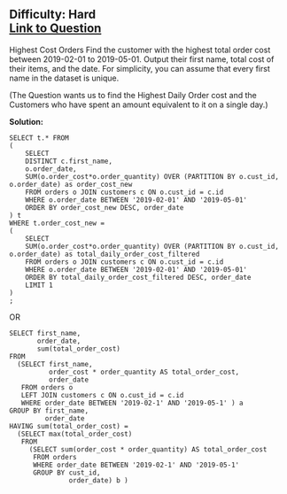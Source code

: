 Difficulty: Hard  
[Link to Question](https://platform.stratascratch.com/coding-question?id=9915&python=)  
------------------------------------------------------

Highest Cost Orders
Find the customer with the highest total order cost between 2019-02-01 to 2019-05-01. Output their first name, total cost of their items, and the date.
For simplicity, you can assume that every first name in the dataset is unique.

(The Question wants us to find the Highest Daily Order cost and the Customers who have spent an amount equivalent to it on a single day.)

**Solution:**
```
SELECT t.* FROM 
(
    SELECT 
    DISTINCT c.first_name,
    o.order_date,
    SUM(o.order_cost*o.order_quantity) OVER (PARTITION BY o.cust_id, o.order_date) as order_cost_new 
    FROM orders o JOIN customers c ON o.cust_id = c.id
    WHERE o.order_date BETWEEN '2019-02-01' AND '2019-05-01'
    ORDER BY order_cost_new DESC, order_date
) t
WHERE t.order_cost_new = 
(
    SELECT 
    SUM(o.order_cost*o.order_quantity) OVER (PARTITION BY o.cust_id, o.order_date) as total_daily_order_cost_filtered 
    FROM orders o JOIN customers c ON o.cust_id = c.id
    WHERE o.order_date BETWEEN '2019-02-01' AND '2019-05-01'
    ORDER BY total_daily_order_cost_filtered DESC, order_date
    LIMIT 1
)
;
```

OR

```
SELECT first_name,
       order_date,
       sum(total_order_cost)
FROM
  (SELECT first_name,
          order_cost * order_quantity AS total_order_cost,
          order_date
   FROM orders o
   LEFT JOIN customers c ON o.cust_id = c.id
   WHERE order_date BETWEEN '2019-02-1' AND '2019-05-1' ) a
GROUP BY first_name,
         order_date
HAVING sum(total_order_cost) =
  (SELECT max(total_order_cost)
   FROM
     (SELECT sum(order_cost * order_quantity) AS total_order_cost
      FROM orders
      WHERE order_date BETWEEN '2019-02-1' AND '2019-05-1'
      GROUP BY cust_id,
               order_date) b )
```
